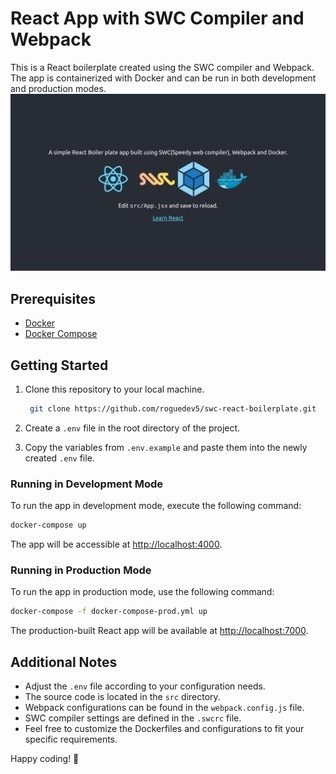 # React App with SWC Compiler and Webpack

This is a React boilerplate created using the SWC compiler and Webpack. The app is containerized with Docker and can be run in both development and production modes.
<img src="./public//assets/app-screenshot.png" alt="app-screenshot">

## Prerequisites

- [Docker](https://docs.docker.com/get-docker/)
- [Docker Compose](https://docs.docker.com/compose/install/)

## Getting Started

1. Clone this repository to your local machine.

   ```bash
    git clone https://github.com/roguedev5/swc-react-boilerplate.git
   ```

2. Create a `.env` file in the root directory of the project.

3. Copy the variables from `.env.example` and paste them into the newly created `.env` file.

### Running in Development Mode

To run the app in development mode, execute the following command:

```bash
docker-compose up
```

The app will be accessible at [http://localhost:4000](http://localhost:4000).

### Running in Production Mode

To run the app in production mode, use the following command:

```bash
docker-compose -f docker-compose-prod.yml up
```

The production-built React app will be available at [http://localhost:7000](http://localhost:7000).

## Additional Notes

- Adjust the `.env` file according to your configuration needs.
- The source code is located in the `src` directory.
- Webpack configurations can be found in the `webpack.config.js` file.
- SWC compiler settings are defined in the `.swcrc` file.
- Feel free to customize the Dockerfiles and configurations to fit your specific requirements.

Happy coding! 🚀
